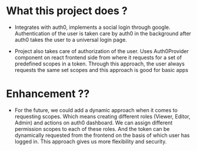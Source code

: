 
# What this project does ?

- Integrates with auth0, implements a social login through google.
Authentication of the user is taken care by auth0 in the background after auth0 takes the user to a universal login page.

- Project also takes care of authorization of the user. 
Uses Auth0Provider component on react frontend side from where it requests for a set of predefined scopes in a token.
Through this approach, the user always requests the same set scopes and this approach is good for basic apps

# Enhancement ??

- For the future, we could add a dynamic approach when it comes to requesting scopes.
Which means creating different roles (Viewer, Editor, Admin) and actions on auth0 dashboard.
We can assign different permission scopes to each of these roles. And the token can be dynamically requested
from the frontend on the basis of which user has logged in. This approach gives us more flexibility and security.
